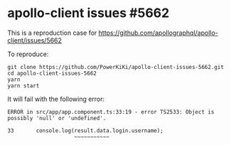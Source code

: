 # apollo-client issues #5662

This is a reproduction case for https://github.com/apollographql/apollo-client/issues/5662

To reproduce:

```shell script
git clone https://github.com/PowerKiKi/apollo-client-issues-5662.git
cd apollo-client-issues-5662
yarn
yarn start
```

It will fail with the following error:

```
ERROR in src/app/app.component.ts:33:19 - error TS2533: Object is possibly 'null' or 'undefined'.

33       console.log(result.data.login.username);
                     ~~~~~~~~~~~
```
